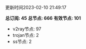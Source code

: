 更新时间2023-02-10 21:49:17

**总订阅: 45**
**总节点: 666**
**有效节点: 101**
- v2ray节点: 97
- trojan节点: 2
- ss节点: 2
